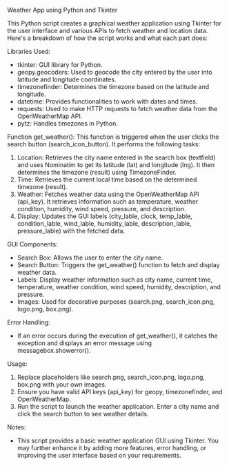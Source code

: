 Weather App using Python and Tkinter

This Python script creates a graphical weather application using Tkinter for the user interface and various APIs to fetch weather and location data. Here's a breakdown of how the script works and what each part does:

Libraries Used:
- tkinter: GUI library for Python.
- geopy.geocoders: Used to geocode the city entered by the user into latitude and longitude coordinates.
- timezonefinder: Determines the timezone based on the latitude and longitude.
- datetime: Provides functionalities to work with dates and times.
- requests: Used to make HTTP requests to fetch weather data from the OpenWeatherMap API.
- pytz: Handles timezones in Python.

Function get_weather():
This function is triggered when the user clicks the search button (search_icon_button). It performs the following tasks:
1. Location: Retrieves the city name entered in the search box (textfield) and uses Nominatim to get its latitude (lat) and longitude (lng). It then determines the timezone (result) using TimezoneFinder.
2. Time: Retrieves the current local time based on the determined timezone (result).
3. Weather: Fetches weather data using the OpenWeatherMap API (api_key). It retrieves information such as temperature, weather condition, humidity, wind speed, pressure, and description.
4. Display: Updates the GUI labels (city_lable, clock, temp_lable, condition_lable, wind_lable, humidity_lable, description_lable, pressure_lable) with the fetched data.

GUI Components:
- Search Box: Allows the user to enter the city name.
- Search Button: Triggers the get_weather() function to fetch and display weather data.
- Labels: Display weather information such as city name, current time, temperature, weather condition, wind speed, humidity, description, and pressure.
- Images: Used for decorative purposes (search.png, search_icon.png, logo.png, box.png).

Error Handling:
- If an error occurs during the execution of get_weather(), it catches the exception and displays an error message using messagebox.showerror().

Usage:
1. Replace placeholders like search.png, search_icon.png, logo.png, box.png with your own images.
2. Ensure you have valid API keys (api_key) for geopy, timezonefinder, and OpenWeatherMap.
3. Run the script to launch the weather application. Enter a city name and click the search button to see weather details.

Notes:
- This script provides a basic weather application GUI using Tkinter. You may further enhance it by adding more features, error handling, or improving the user interface based on your requirements.
